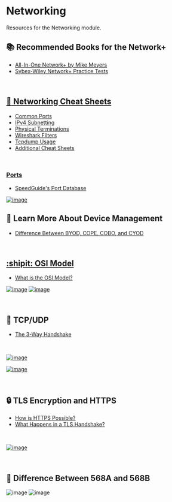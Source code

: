 # Networking
Resources for the Networking module.


## :books: Recommended Books for the Network+

<ul>
  <li><a href="https://www.amazon.com/CompTIA-Network-Certification-N10-008-Comptia/dp/1264269056/ref=sr_1_3?crid=YA0BRESVUUHE&keywords=Network%2B&qid=1662903681&sprefix=network%2B%2Caps%2C155&sr=8-3">All-In-One Network+ by Mike Meyers</li>
  <li><a href="https://www.amazon.com/CompTIA-Network-Practice-Tests-N10-008/dp/1119807301/ref=sr_1_15?crid=2HRHUKE3YXVQD&keywords=Sybex+wiley+network+%2B+practice+test&qid=1662903717&sprefix=sybex+wiley+network+%2B+practice+test%2Caps%2C69&sr=8-15">Sybex-Wiley Network+ Practice Tests</li>
</ul>

<br />

## :file_folder: Networking Cheat Sheets

<ul>
  <li><a href="https://packetlife.net/media/library/23/common_ports.pdf">Common Ports</li>
  <li><a href="https://packetlife.net/media/library/15/IPv4_Subnetting.pdf">IPv4 Subnetting</li>
  <li><a href="https://packetlife.net/media/library/22/physical_terminations.pdf">Physical Terminations</li>
  <li><a href="https://packetlife.net/media/library/13/Wireshark_Display_Filters.pdf">Wireshark Filters</li>
  <li><a href="https://packetlife.net/media/library/12/tcpdump.pdf">Tcpdump Usage</li>
  <li><a href="https://packetlife.net/library/cheat-sheets/">Additional Cheat Sheets</li>
</ul>

<br />

### Ports

<ul>
  <li><a href="https://www.speedguide.net/ports.php?filter=&sort=&p=0">SpeedGuide's Port Database</li>
</ul>

[![image](https://user-images.githubusercontent.com/10188810/190029930-6bff57fb-82c8-44c3-afd4-6d90ec8e2b10.png)](#)


## 📱 Learn More About Device Management
 
<ul>
  <li><a href="https://jumpcloud.com/blog/defining-byod-cope-cobo-cyod">Difference Between BYOD, COPE, COBO, and CYOD</li>
</ul>

<br />

## :shipit: OSI Model

<ul>
  <li><a href="https://www.cloudflare.com/learning/ddos/glossary/open-systems-interconnection-model-osi/">What is the OSI Model?</li>
</ul>

[![image](https://user-images.githubusercontent.com/10188810/190020181-6cf796ed-2f98-4639-862f-8dff33fd36d5.png)](#)
[![image](https://user-images.githubusercontent.com/10188810/190028995-2cd60f8e-21ae-46b6-9518-cbd6eee7a4ef.png)](#)

<br />

## 🔌 TCP/UDP 

<ul>
  <li><a href="https://www.guru99.com/tcp-3-way-handshake.html">The 3-Way Handshake</li>
</ul>

<br />

[![image](https://user-images.githubusercontent.com/10188810/190033380-ad9b3a06-8e32-4d7b-a98b-b15536a202c3.png)](#)

[![image](https://user-images.githubusercontent.com/10188810/190033553-a7395a92-e35e-4821-9fac-78e1a41cf3e2.png)](#)

<br />

## :lock: TLS Encryption and HTTPS

<ul>
  <li><a href="https://www.cloudflare.com/learning/ssl/what-is-asymmetric-encryption/">How is HTTPS Possible?</li>
  <li><a href="https://www.cloudflare.com/learning/ssl/what-happens-in-a-tls-handshake/">What Happens in a TLS Handshake?</li>
</ul>

<br />

[![image](https://user-images.githubusercontent.com/10188810/190039285-0cbbd35d-8c20-45bf-9075-613ab3a20b35.png)](#)

<br />

## :electric_plug: Difference Between 568A and 568B
 
![image](https://user-images.githubusercontent.com/10188810/189536559-10e13c5e-9336-4af7-9e79-c95aa8c48b46.png)
![image](https://user-images.githubusercontent.com/10188810/189536580-9cec5cbd-10fa-4521-af3d-91c18bc43e77.png)
